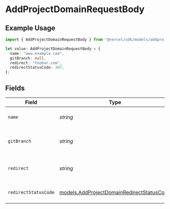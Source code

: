 # AddProjectDomainRequestBody

## Example Usage

```typescript
import { AddProjectDomainRequestBody } from "@vercel/sdk/models/addprojectdomainop.js";

let value: AddProjectDomainRequestBody = {
  name: "www.example.com",
  gitBranch: null,
  redirect: "foobar.com",
  redirectStatusCode: 307,
};
```

## Fields

| Field                                                                                        | Type                                                                                         | Required                                                                                     | Description                                                                                  | Example                                                                                      |
| -------------------------------------------------------------------------------------------- | -------------------------------------------------------------------------------------------- | -------------------------------------------------------------------------------------------- | -------------------------------------------------------------------------------------------- | -------------------------------------------------------------------------------------------- |
| `name`                                                                                       | *string*                                                                                     | :heavy_check_mark:                                                                           | The project domain name                                                                      | www.example.com                                                                              |
| `gitBranch`                                                                                  | *string*                                                                                     | :heavy_minus_sign:                                                                           | Git branch to link the project domain                                                        | <nil>                                                                                        |
| `redirect`                                                                                   | *string*                                                                                     | :heavy_minus_sign:                                                                           | Target destination domain for redirect                                                       | foobar.com                                                                                   |
| `redirectStatusCode`                                                                         | [models.AddProjectDomainRedirectStatusCode](../models/addprojectdomainredirectstatuscode.md) | :heavy_minus_sign:                                                                           | Status code for domain redirect                                                              | 307                                                                                          |